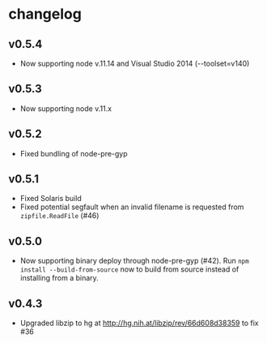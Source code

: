 # changelog

## v0.5.4

 - Now supporting node v.11.14 and Visual Studio 2014 (--toolset=v140)

## v0.5.3

 - Now supporting node v.11.x

## v0.5.2

 - Fixed bundling of node-pre-gyp

## v0.5.1

 - Fixed Solaris build
 - Fixed potential segfault when an invalid filename is requested from `zipfile.ReadFile` (#46)

## v0.5.0

 - Now supporting binary deploy through node-pre-gyp (#42). Run `npm install --build-from-source` now to build from source instead of installing from a binary.

## v0.4.3

 - Upgraded libzip to hg at http://hg.nih.at/libzip/rev/66d608d38359 to fix #36